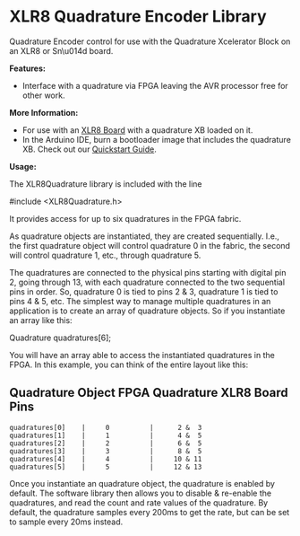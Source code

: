 # XLR8 Quadrature Encoder Library
Quadrature Encoder control for use with the Quadrature Xcelerator Block on an XLR8 or Sn\u014d board.

**Features:**

- Interface with a quadrature via FPGA leaving the AVR processor free for other work.

**More Information:**

- For use with an [XLR8 Board](https://www.aloriumtech.com/products/) with a quadrature XB loaded on it.
- In the Arduino IDE, burn a bootloader image that includes the quadrature XB. Check out our [Quickstart Guide](https://http://www.aloriumtech.com/xlr8-quickstart/).

**Usage:**

The XLR8Quadrature library is included with the line

  #include <XLR8Quadrature.h>

It provides access for up to six quadratures in the FPGA fabric.

As quadrature objects are instantiated, they are created sequentially. I.e., the first quadrature object will control quadrature 0 in the fabric, the second will control quadrature 1, etc., through quadrature 5.

The quadratures are connected to the physical pins starting with digital pin 2, going through 13, with each quadrature connected to the two sequential pins in order. So, quadrature 0 is tied to pins 2 & 3, quadrature 1 is tied to pins 4 & 5, etc. The simplest way to manage multiple quadratures in an application is to create an array of quadrature objects. So if you instantiate an array like this:

  Quadrature quadratures[6];

You will have an array able to access the instantiated quadratures in the FPGA. In this example, you can think of the entire layout like this:

   Quadrature Object     FPGA Quadrature     XLR8 Board Pins
   ---------------------------------------------------
    quadratures[0]    |     0          |      2 &  3
    quadratures[1]    |     1          |      4 &  5
    quadratures[2]    |     2          |      6 &  5
    quadratures[3]    |     3          |      8 &  5
    quadratures[4]    |     4          |     10 & 11
    quadratures[5]    |     5          |     12 & 13

Once you instantiate an quadrature object, the quadrature is enabled by default. The software library then allows you to disable & re-enable the quadratures, and read the count and rate values of the quadrature. By default, the quadrature samples every 200ms to get the rate, but can be set to sample every 20ms instead.

